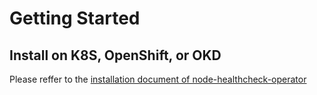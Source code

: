 # Getting Started

## Install on K8S, OpenShift, or OKD
Please reffer to the [installation document of node-healthcheck-operator](https://github.com/medik8s/node-healthcheck-operator/blob/master/docs/INSTALL.md)

